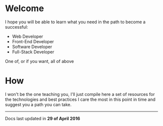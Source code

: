 # Welcome

I hope you will be able to learn what you need in the path to become a successful:

* Web Developer
* Front-End Developer
* Software Developer
* Full-Stack Developer

One of, or if you want, all of above

# How

I won't be the one teaching you, I'll just compile here a set of resources for the technologies and best practices I care the most in this point in time and suggest you a path you can take.

---
Docs last updated in **29 of April 2016**

